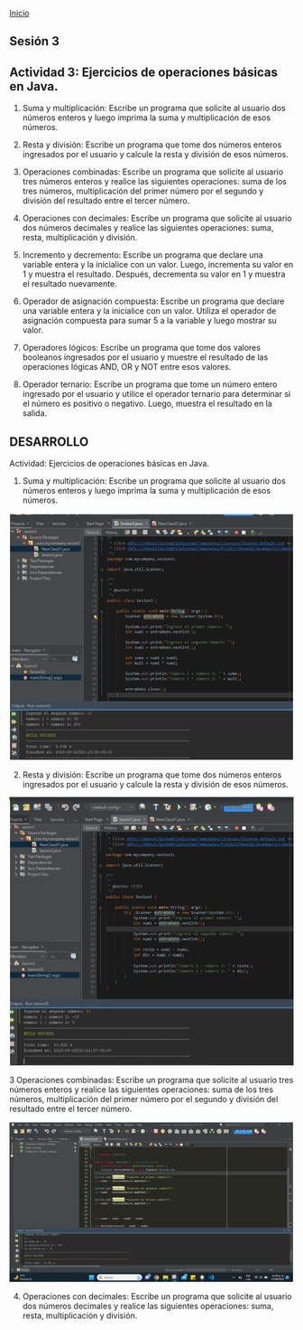 <!-- No borrar o modificar -->
[Inicio](./index.md)

## Sesión 3 


<!-- Su documentación aquí -->

## Actividad 3: Ejercicios de operaciones básicas en Java.

1. Suma y multiplicación: Escribe un programa que solicite al usuario dos números enteros y luego imprima la suma y multiplicación de esos números.

2. Resta y división: Escribe un programa que tome dos números enteros ingresados por el usuario y calcule la resta y división de esos números.

3. Operaciones combinadas: Escribe un programa que solicite al usuario tres números enteros y realice las siguientes operaciones: suma de los tres números, multiplicación del primer número por el segundo y división del resultado entre el tercer número.

4. Operaciones con decimales: Escribe un programa que solicite al usuario dos números decimales y realice las siguientes operaciones: suma, resta, multiplicación y división.

5.  Incremento y decremento: Escribe un programa que declare una variable entera y la inicialice con un valor. Luego, incrementa su valor en 1 y muestra el resultado. Después, decrementa su valor en 1 y muestra el resultado nuevamente.

6. Operador de asignación compuesta: Escribe un programa que declare una variable entera y la inicialice con un valor. Utiliza el operador de asignación compuesta para sumar 5 a la variable y luego mostrar su valor.

7. Operadores lógicos: Escribe un programa que tome dos valores booleanos ingresados por el usuario y muestre el resultado de las operaciones lógicas AND, OR y NOT entre esos valores.

8. Operador ternario: Escribe un programa que tome un número entero ingresado por el usuario y utilice el operador ternario para determinar si el número es positivo o negativo. Luego, muestra el resultado en la salida.
   
## DESARROLLO

Actividad: Ejercicios de operaciones básicas en Java.

1. Suma y multiplicación: Escribe un programa que solicite al usuario dos
números enteros y luego imprima la suma y multiplicación de esos números.

 ![Suma y multiplicacion](image-1.png)

2. Resta y división: Escribe un programa que tome dos números enteros
ingresados por el usuario y calcule la resta y división de esos números.

![Resta y división:](image-2.png)

3 Operaciones combinadas: Escribe un programa que solicite al usuario tres
números enteros y realice las siguientes operaciones: suma de los tres
números, multiplicación del primer número por el segundo y división del
resultado entre el tercer número.

![Operaciones combinadas](image-3.png)
 
4. Operaciones con decimales: Escribe un programa que solicite al usuario dos
números decimales y realice las siguientes operaciones: suma, resta,
multiplicación y división.









